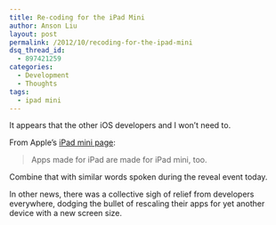 ```yaml
---
title: Re-coding for the iPad Mini
author: Anson Liu
layout: post
permalink: /2012/10/recoding-for-the-ipad-mini
dsq_thread_id:
  - 897421259
categories:
  - Development
  - Thoughts
tags:
  - ipad mini
---
```

It appears that the other iOS developers and I won&#8217;t need to.

From Apple&#8217;s <a href="http://www.apple.com/ipad-mini/from-the-app-store/" target="_blank">iPad mini page</a>:

> Apps made for iPad are made for iPad mini, too.

Combine that with similar words spoken during the reveal event today.

In other news, there was a collective sigh of relief from developers everywhere, dodging the bullet of rescaling their apps for yet another device with a new screen size.